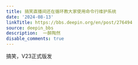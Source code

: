 ```yaml
---
title: 搞笑直播间还在循环教大家使用命令行维护系统
date: '2024-08-13'
linkTitle: https://bbs.deepin.org/en/post/276494
source: deepin_bbs
description:  一醉陶然 
disable_comments: true
---
```

搞笑，V23正式版发
